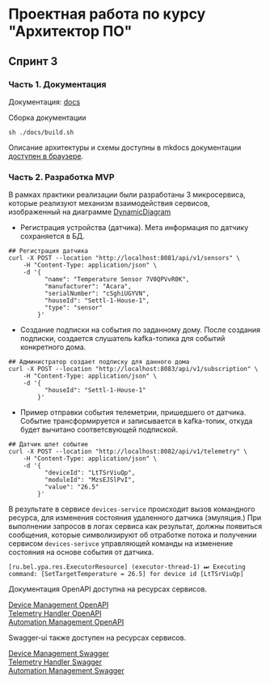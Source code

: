 # Проектная работа по курсу "Архитектор ПО" 

## Спринт 3

### Часть 1. Документация

Документация: [docs](docs)

Сборка документации
```shell
sh ./docs/build.sh
```

Описание архитектуры и схемы доступны в mkdocs документации [доступен в браузере](http://127.0.0.1:8000/).

### Часть 2. Разработка MVP

В рамках практики реализации были разработаны 3 микросервиса, которые реализуют механизм взаимодействия сервисов,
изображенный на диаграмме [DynamicDiagram](docs/docs/assets/target/DynamicDiagram.md)

  
- Регистрация устройства (датчика). Мета информация по датчику сохраняется в БД.

```shell
## Регистрация датчика
curl -X POST --location "http://localhost:8081/api/v1/sensors" \
    -H "Content-Type: application/json" \
    -d '{
          "name": "Temperature Sensor 7V0QPVvR0K",
          "manufacturer": "Acara",
          "serialNumber": "cSghiUGYVN",
          "houseId": "Settl-1-House-1",
          "type": "sensor"
        }'
```

- Создание подписки на события по заданному дому. После создания подписки, создается слушатель kafka-топика для событий конкретного дома.

```shell
## Администратор создает подписку для данного дома
curl -X POST --location "http://localhost:8083/api/v1/subscription" \
    -H "Content-Type: application/json" \
    -d '{
          "houseId": "Settl-1-House-1"
        }'
```

- Пример отправки события телеметрии, пришедшего от датчика. Событие трансформируется и записывается в kafka-топик, 
    откуда будет вычитано соответсвующей подпиской.

```shell
## Датчик шлет событие
curl -X POST --location "http://localhost:8082/api/v1/telemetry" \
    -H "Content-Type: application/json" \
    -d '{
          "deviceId": "LtTSrViuQp",
          "moduleId": "MzsEJSlPvI",
          "value": "26.5"
        }'
```

В результате в сервисе `devices-service` происходит вызов командного ресурса, для изменения состояния удаленного датчика (эмуляция.)
При выполнении запросов в логах сервиса как результат, должны появиться сообщения, которые символизируют об отработке потока и получении 
сервисом `devices-serivce` управляющей команды на изменение состояния на основе события от датчика.
```
[ru.bel.ypa.res.ExecutorResource] (executor-thread-1) ⏭ Executing command: [SetTargetTemperature = 26.5] for device id [LtTSrViuQp]
```


Документация OpenAPI доступна на ресурсах сервисов.

[Device Management OpenAPI](http://localhost:8081/q/openapi)   
[Telemetry Handler OpenAPI](http://localhost:8082/q/openapi)   
[Automation Management OpenAPI](http://localhost:8083/q/openapi)   

Swagger-ui также доступен на ресурсах сервисов.

[Device Management Swagger](http://localhost:8081/q/swagger-ui/)  
[Telemetry Handler Swagger](http://localhost:8082/q/swagger-ui/)  
[Automation Management Swagger](http://localhost:8083/q/swagger-ui/)  